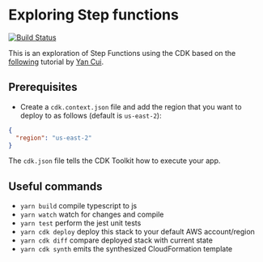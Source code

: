# Exploring Step functions

[![Build Status](https://github.com/ryands17/step-fns/actions/workflows/main.yml/badge.svg)](https://github.com/ryands17/step-fns/actions/workflows/main.yml)

This is an exploration of Step Functions using the CDK based on the [following](https://theburningmonk.thinkific.com/courses/complete-guide-to-aws-step-functions) tutorial by [Yan Cui](https://twitter.com/theburningmonk).

## Prerequisites

- Create a `cdk.context.json` file and add the region that you want to deploy to as follows (default is `us-east-2`):

```json
{
  "region": "us-east-2"
}
```

The `cdk.json` file tells the CDK Toolkit how to execute your app.

## Useful commands

- `yarn build` compile typescript to js
- `yarn watch` watch for changes and compile
- `yarn test` perform the jest unit tests
- `yarn cdk deploy` deploy this stack to your default AWS account/region
- `yarn cdk diff` compare deployed stack with current state
- `yarn cdk synth` emits the synthesized CloudFormation template

